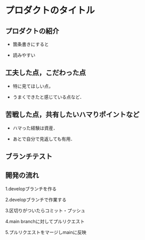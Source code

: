 # プロダクトのタイトル

## プロダクトの紹介

- 箇条書きにすると

- 読みやすい

## 工夫した点，こだわった点

- 特に見てほしい点，

- うまくできたと感じている点など．

## 苦戦した点，共有したいハマりポイントなど

- ハマった経験は資産．

- あとで自分で見返しても有用．

## ブランチテスト

## 開発の流れ

1.developブランチを作る

2.developブランチで作業する

3.区切りがついたらコミット・プッシュ

4.main branchに対してプルリクエスト

5.プルリクエストをマージしmainに反映